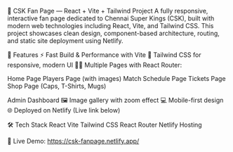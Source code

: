 🏏 CSK Fan Page — React + Vite + Tailwind Project
A fully responsive, interactive fan page dedicated to Chennai Super Kings (CSK), built with modern web technologies including React, Vite, and Tailwind CSS. This project showcases clean design, component-based architecture, routing, and static site deployment using Netlify.

🚀 Features
⚡ Fast Build & Performance with Vite
🎨 Tailwind CSS for responsive, modern UI
🧑‍💻 Multiple Pages with React Router:

Home Page
Players Page (with images)
Match Schedule Page
Tickets Page
Shop Page (Caps, T-Shirts, Mugs)

Admin Dashboard
🖼️ Image gallery with zoom effect
💻 Mobile-first design
🌐 Deployed on Netlify (Live link below)

🛠️ Tech Stack
React
Vite
Tailwind CSS
React Router
Netlify Hosting

🔗 Live Demo:
https://csk-fanpage.netlify.app/
